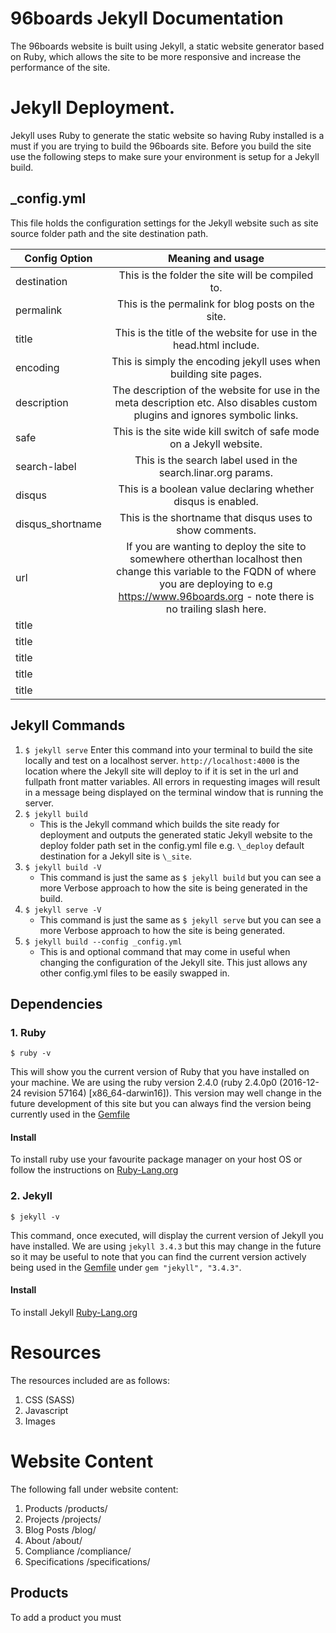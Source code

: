 # 96boards Jekyll Documentation
The 96boards website is built using Jekyll, a static website generator based on Ruby, which allows the site to be more responsive and increase the performance of the site.

# Jekyll Deployment.
Jekyll uses Ruby to generate the static website so having Ruby installed is a must if you are
trying to build the 96boards site. Before you build the site use the following steps to make sure your environment is setup for a Jekyll build.

## \_config.yml
This file holds the configuration settings for the Jekyll website such as site source folder path and the site destination path.

|    Config Option    |                        Meaning and usage                           |
|---------------------|:------------------------------------------------------------------:|
| destination         | This is the folder the site will be compiled to.                   |
| permalink           | This is the permalink for blog posts on the site.                  |
| title               | This is the title of the website for use in the head.html include. |
| encoding            | This is simply the encoding jekyll uses when building site pages.  |
| description         | The description of the website for use in the meta description etc. Also disables custom plugins and ignores symbolic links.|
| safe                | This is the site wide kill switch of safe mode on a Jekyll website.|
| search-label        | This is the search label used in the search.linar.org params.      |
| disqus              | This is a boolean value declaring whether disqus is enabled.       |
| disqus_shortname    | This is the shortname that disqus uses to show comments.           |
| url                 | If you are wanting to deploy the site to somewhere otherthan localhost then change this variable to the FQDN of where you are deploying to e.g https://www.96boards.org - note there is no trailing slash here.         |
| title               | |
| title               | |
| title               | |
| title               | |
| title               | |


## Jekyll Commands
1. `$ jekyll serve`
    Enter this command into your terminal to build the site locally and test on a localhost server. `http://localhost:4000` is the location where the Jekyll site will deploy to if it is set in the url and fullpath front matter variables. All errors in requesting images will result in a message being displayed on the terminal window that is running the server.
2. `$ jekyll build`
    * This is the Jekyll command which builds the site ready for deployment and outputs the generated static Jekyll website to the deploy folder path set in the config.yml file e.g. `\_deploy` default destination for a Jekyll site is `\_site`.
3. `$ jekyll build -V`
    * This command is just the same as `$ jekyll build` but you can see a more Verbose approach to how the site is being generated in the build.
4. `$ jekyll serve -V`
    * This command is just the same as `$ jekyll serve` but you can see a more Verbose approach to how the site is being generated.
5. `$ jekyll build --config _config.yml`
    * This is and optional command that may come in useful when changing the configuration of the Jekyll site. This just allows any other config.yml files to be easily swapped in.

## Dependencies
### 1. Ruby
`$ ruby -v`

This will show you the current version of Ruby that you have installed on your machine. We are using the ruby version 2.4.0 (ruby 2.4.0p0 (2016-12-24 revision 57164) [x86_64-darwin16]). This version may well change in the future development of this site but you can always find the version being currently used in the [Gemfile](https://stash.git.linaro.org/projects/MAR/repos/96boards.org-static/browse/Gemfile)

#### Install
To install ruby use your favourite package manager on your host OS or follow the instructions on [Ruby-Lang.org](https://www.ruby-lang.org/en/documentation/installation/)

### 2. Jekyll
`$ jekyll -v`

This command, once executed, will display the current version of Jekyll you have installed. We are using `jekyll 3.4.3` but this may change in the future so it may be useful to note that you can find the current version actively being used in the [Gemfile](https://stash.git.linaro.org/projects/MAR/repos/96boards.org-static/browse/Gemfile) under `gem "jekyll", "3.4.3"`.

#### Install
To install Jekyll [Ruby-Lang.org](https://www.ruby-lang.org/en/documentation/installation/)


# Resources
The resources included are as follows:
1. CSS (SASS)
2. Javascript
3. Images

# Website Content
The following fall under website content:
1. Products /products/
2. Projects /projects/
3. Blog Posts /blog/
4. About /about/
5. Compliance /compliance/
6. Specifications /specifications/

## Products
To add a product you must
